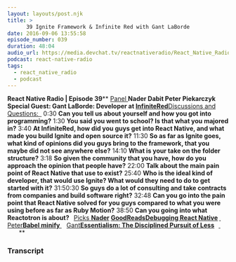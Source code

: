 ```yaml
---
layout: layouts/post.njk
title: >
      39 Ignite Framework & Infinite Red with Gant LaBorde
date: 2016-09-06 13:55:58
episode_number: 039
duration: 48:04
audio_url: https://media.devchat.tv/reactnativeradio/React_Native_Radio_Episode_39.mp3
podcast: react-native-radio
tags: 
  - react_native_radio
  - podcast
---
```


 **React Native Radio | Episode 39**** <u>Panel </u>**Nader Dabit Peter Piekarczyk Special Guest: Gant LaBorde: Developer at [InfiniteRed](https://infinite.red/)**<u>Discussions and Questions: </u> ****<u> </u>**** 0:30 **Can you tell us about yourself and how you got into programming?** 1:30 **You said you went to school? Is that what you majored in?** 3:40 **At InfiniteRed, how did you guys get into React Native, and what made you build Ignite and open source it?** 11:30 **So as far as Ignite goes, what kind of opinions did you guys bring to the framework, that you maybe did not see anywhere else?** 14:10 **What is your take on the folder structure?** 3:18 **So given the community that you have, how do you approach the opinion that people have?** 22:00 **Talk about the main pain point of React Native that use to exist?** 25:40 **Who is the ideal kind of developer, that would use Ignite? What would they need to do to get started with it?** 31:50:30 **So guys do a lot of consulting and take contracts from companies and build software right?** 32:48 **Can you go into the pain point that React Native solved for you guys compared to what you were using before as far as Ruby Motion?** 38:50 **Can you going into what Reactotron is about? &nbsp;** <u>Picks </u> ****<u>Nader</u>** [**<u>GoodReads</u>**](https://www.goodreads.com)[**<u>Debugging React Native</u>**](https://medium.com/reactnativeacademy/debugging-react-native-applications-6bff3f28c375#.i9wzwnyao) **<u> </u>**** <u>Peter</u>**[**<u>Babel minify</u>**](https://github.com/babel/babili)**<u> </u> **&nbsp;** <u>Gant</u>**[**<u>Essentialism: The Disciplined Pursuit of Less</u>**](https://www.amazon.com/Essentialism-Disciplined-Pursuit-Greg-McKeown/dp/0804137382)&nbsp; &nbsp;**<u> </u> ****&nbsp;**** &nbsp; ****&nbsp;**** &nbsp; ****&nbsp;**** &nbsp;**&nbsp;

### Transcript


